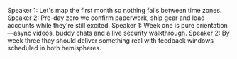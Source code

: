 Speaker 1: Let's map the first month so nothing falls between time zones.
Speaker 2: Pre-day zero we confirm paperwork, ship gear and load accounts while they're still excited.
Speaker 1: Week one is pure orientation—async videos, buddy chats and a live security walkthrough.
Speaker 2: By week three they should deliver something real with feedback windows scheduled in both hemispheres.
